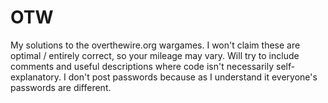 # OTW
My solutions to the overthewire.org wargames. I won't claim these are optimal / entirely correct, so your mileage may vary. Will try to include comments and useful descriptions where code isn't necessarily self-explanatory. I don't post passwords because as I understand it everyone's passwords are different.
